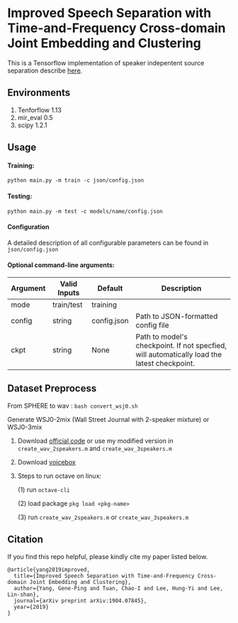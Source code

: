 Improved Speech Separation with Time-and-Frequency Cross-domain Joint Embedding and Clustering
===

This is a Tensorflow implementation of speaker indepentent source separation describe [here](https://arxiv.org/abs/1904.07845). 


Environments
-----
1. Tenforflow 1.13
2. mir_eval 0.5
3. scipy 1.2.1


Usage
-----


#### Training:
`python main.py -m train -c json/config.json`
#### Testing:
`python main.py -m test -c models/name/config.json`


#### Configuration
A detailed description of all configurable parameters can be found in `json/config.json`

#### Optional command-line arguments:
Argument | Valid Inputs | Default | Description
-------- | ---- | ------- | -----
mode | train/test | training |
config | string | config.json | Path to JSON-formatted config file
ckpt | string | None | Path to model's checkpoint. If not specfied, will automatically load the latest checkpoint.


Dataset Preprocess
-----
From SPHERE to wav : `bash convert_wsj0.sh`

Generate WSJ0-2mix (Wall Street Journal with 2-speaker mixture) or WSJ0-3mix

1. Download [official code](http://www.merl.com/demos/deep-clustering/create-speaker-mixtures.zip) or use my modified version in `create_wav_2speakers.m` and `create_wav_3speakers.m`
2. Download [voicebox](https://github.com/ImperialCollegeLondon/sap-voicebox/tree/master/voicebox)
3. Steps to run octave on linux:

    (1) run `octave-cli`

    (2) load package `pkg load <pkg-name>`
    	
    (3) run `create_wav_2speakers.m` or `create_wav_3speakers.m`

Citation
-----
If you find this repo helpful, please kindly cite my paper listed below. 

```
@article{yang2019improved,
  title={Improved Speech Separation with Time-and-Frequency Cross-domain Joint Embedding and Clustering},
  author={Yang, Gene-Ping and Tuan, Chao-I and Lee, Hung-Yi and Lee, Lin-shan},
  journal={arXiv preprint arXiv:1904.07845},
  year={2019}
}
```

